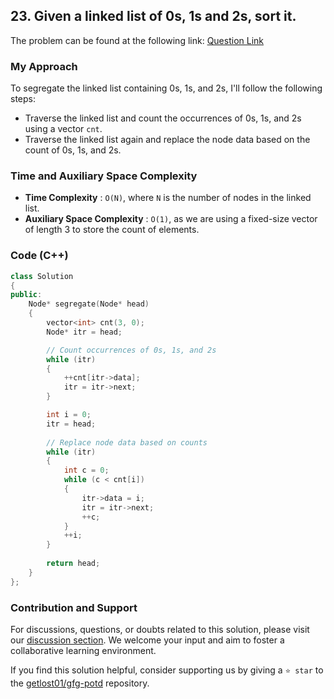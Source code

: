 ## 23. Given a linked list of 0s, 1s and 2s, sort it.

The problem can be found at the following link: [Question Link](https://practice.geeksforgeeks.org/problems/given-a-linked-list-of-0s-1s-and-2s-sort-it/1)

### My Approach

To segregate the linked list containing 0s, 1s, and 2s, I'll follow the following steps:

- Traverse the linked list and count the occurrences of 0s, 1s, and 2s using a vector `cnt`.
- Traverse the linked list again and replace the node data based on the count of 0s, 1s, and 2s.

### Time and Auxiliary Space Complexity

- **Time Complexity** : `O(N)`, where `N` is the number of nodes in the linked list.
- **Auxiliary Space Complexity** : `O(1)`, as we are using a fixed-size vector of length 3 to store the count of elements.

### Code (C++)

```cpp
class Solution
{
public:
    Node* segregate(Node* head)
    {
        vector<int> cnt(3, 0);
        Node* itr = head;

        // Count occurrences of 0s, 1s, and 2s
        while (itr)
        {
            ++cnt[itr->data];
            itr = itr->next;
        }

        int i = 0;
        itr = head;
        
        // Replace node data based on counts
        while (itr)
        {
            int c = 0;
            while (c < cnt[i])
            {
                itr->data = i;
                itr = itr->next;
                ++c;
            }
            ++i;
        }
        
        return head;
    }
};
```

### Contribution and Support

For discussions, questions, or doubts related to this solution, please visit our [discussion section](https://github.com/getlost01/gfg-potd/discussions). We welcome your input and aim to foster a collaborative learning environment.

If you find this solution helpful, consider supporting us by giving a `⭐ star` to the [getlost01/gfg-potd](https://github.com/getlost01/gfg-potd) repository.